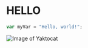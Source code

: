 # HELLO
``` javascript
var myVar = "Hello, world!";
```
![Image of Yaktocat](https://octodex.github.com/images/yaktocat.png)
